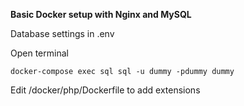 **Basic Docker setup with Nginx and MySQL**

Database settings in .env

Open terminal
```
docker-compose exec sql sql -u dummy -pdummy dummy 
```

Edit /docker/php/Dockerfile to add extensions